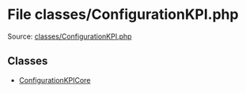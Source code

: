 File classes/ConfigurationKPI.php
=========

Source: [classes/ConfigurationKPI.php](https://github.com/PrestaShop/PrestaShop/blob/1.6.0.7/classes/ConfigurationKPI.php)


Classes
-------

* [ConfigurationKPICore](class.ConfigurationKPICore.md)

